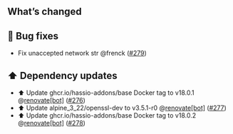 ## What’s changed

## 🐛 Bug fixes

- Fix unaccepted network str @frenck ([#279](https://github.com/hassio-addons/addon-zerotier/pull/279))

## ⬆️ Dependency updates

- ⬆️ Update ghcr.io/hassio-addons/base Docker tag to v18.0.1 @[renovate[bot]](https://github.com/apps/renovate) ([#276](https://github.com/hassio-addons/addon-zerotier/pull/276))
- ⬆️ Update alpine_3_22/openssl-dev to v3.5.1-r0 @[renovate[bot]](https://github.com/apps/renovate) ([#277](https://github.com/hassio-addons/addon-zerotier/pull/277))
- ⬆️ Update ghcr.io/hassio-addons/base Docker tag to v18.0.2 @[renovate[bot]](https://github.com/apps/renovate) ([#278](https://github.com/hassio-addons/addon-zerotier/pull/278))
